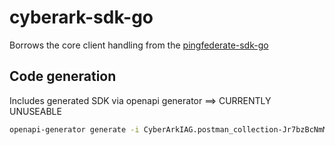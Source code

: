 # cyberark-sdk-go

Borrows the core client handling from the [pingfederate-sdk-go](https://github.com/iwarapter/pingfederate-sdk-go/)

## Code generation

Includes generated SDK via openapi generator ==> CURRENTLY UNUSEABLE

```bash
openapi-generator generate -i CyberArkIAG.postman_collection-Jr7bzBcNmMA4gjSvzDvGj.json -g go -o ./gen/
```

